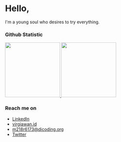 <!-- ### Hello World! -->
<!--
<ul>
  <li><a href="https://www.linkedin.com/in/virgiawankusuma/" target="_blank">In</a></li>
  <li><a href="https://www.instagram.com/virgiawankusuma/" target="_blank">IG</a></li>
  <li><a href="https://www.youtube.com/channel/UCFJHRxqnGJw1A9AKG0Xq8gA" target="_blank">YT</a></li>
</ul>
**virgiawankusuma/virgiawankusuma** is a ✨ _special_ ✨ repository because its `README.md` (this file) appears on your GitHub profile.

Here are some ideas to get you started:

- 🔭 I’m currently working on ...
- 🌱 I’m currently learning ...
- 👯 I’m looking to collaborate on ...
- 🤔 I’m looking for help with ...
- 💬 Ask me about ...
- 📫 How to reach me: ...
- 😄 Pronouns: ...
- ⚡ Fun fact: ...
-->
# Hello, 
I'm a young soul who desires to try everything.
<!-- Perkenalkan nama saya **Virgiawan Teguh Kusuma**.
Saya seorang **sebagian text hilang..** -->

### Github Statistic
<p align="left">
<a href="https://github.com/virgiawankusuma">
  <img height="180em" src="https://github-readme-stats-eight-theta.vercel.app/api?username=virgiawankusuma&show_icons=true&theme=buefy&include_all_commits=true&count_private=true"/>
  <img height="180em" src="https://github-readme-stats-eight-theta.vercel.app/api/top-langs/?username=virgiawankusuma&layout=compact&langs_count=8&theme=buefy"/>
</a>
</p>

### Reach me on
- <a href="https://linkedin.com/in/virgiawankusuma/">LinkedIn</a>
- <a href="https://virgiawan.id">virgiawan.id</a>
- m218r6173@dicoding.org
- <a href="https://twitter.com/virgiawankusuma">Twitter</a>
